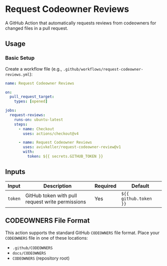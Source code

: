 # Request Codeowner Reviews

A GitHub Action that automatically requests reviews from codeowners for changed files in a pull request.

## Usage

### Basic Setup

Create a workflow file (e.g., `.github/workflows/request-codeowner-reviews.yml`):

```yaml
name: Request Codeowner Reviews

on:
  pull_request_target:
    types: [opened]

jobs:
  request-reviews:
    runs-on: ubuntu-latest
    steps:
      - name: Checkout
        uses: actions/checkout@v4

      - name: Request Codeowner Reviews
        uses: avivkeller/request-codeowner-review@v1
        with:
          token: ${{ secrets.GITHUB_TOKEN }}
```

## Inputs

| Input   | Description                                      | Required | Default               |
| ------- | ------------------------------------------------ | -------- | --------------------- |
| `token` | GitHub token with pull request write permissions | Yes      | `${{ github.token }}` |

## CODEOWNERS File Format

This action supports the standard GitHub `CODEOWNERS` file format. Place your `CODEOWNERS` file in one of these locations:

- `.github/CODEOWNERS`
- `docs/CODEOWNERS`
- `CODEOWNERS` (repository root)
